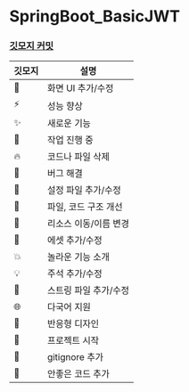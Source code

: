 # SpringBoot_BasicJWT

### [깃모지 커밋](https://gitmoji.dev) 
|깃모지   |설명        |
|-------|-----------|
|💄| 화면 UI 추가/수정|
|⚡| 성능 향상|
|✨| 새로운 기능|
|🚧| 작업 진행 중|
|🔥| 코드나 파일 삭제|
|🐛| 버그 해결|
|🔧| 설정 파일 추가/수정|
|🎨| 파일, 코드 구조 개선|
|🚚| 리소스 이동/이름 변경|
|🍱| 에셋 추가/수정|
|💥| 놀라운 기능 소개|
|💡| 주석 추가/수정|
|💬| 스트링 파일 추가/수정|
|🌐| 다국어 지원|
|📱| 반응형 디자인|
|🎉| 프로젝트 시작|
|🙈| gitignore 추가|
|💩| 안좋은 코드 추가|
